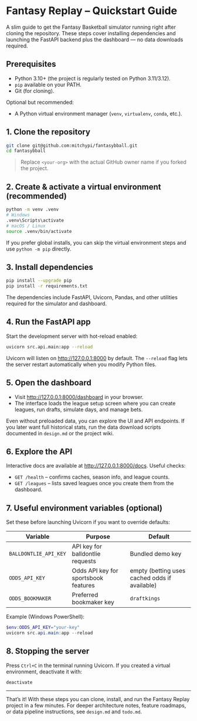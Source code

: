 # Fantasy Replay – Quickstart Guide

A slim guide to get the Fantasy Basketball simulator running right after cloning the repository. These steps cover installing dependencies and launching the FastAPI backend plus the dashboard — no data downloads required.

## Prerequisites

- Python 3.10+ (the project is regularly tested on Python 3.11/3.12).
- `pip` available on your PATH.
- Git (for cloning).

Optional but recommended:
- A Python virtual environment manager (`venv`, `virtualenv`, `conda`, etc.).

## 1. Clone the repository

```bash
git clone git@github.com:mitchypi/fantasybball.git
cd fantasybball
```

> Replace `<your-org>` with the actual GitHub owner name if you forked the project.

## 2. Create & activate a virtual environment (recommended)

```bash
python -m venv .venv
# Windows
.venv\Scripts\activate
# macOS / Linux
source .venv/bin/activate
```

If you prefer global installs, you can skip the virtual environment steps and use `python -m pip` directly.

## 3. Install dependencies

```bash
pip install --upgrade pip
pip install -r requirements.txt
```

The dependencies include FastAPI, Uvicorn, Pandas, and other utilities required for the simulator and dashboard.

## 4. Run the FastAPI app

Start the development server with hot-reload enabled:

```bash
uvicorn src.api.main:app --reload
```

Uvicorn will listen on <http://127.0.0.1:8000> by default. The `--reload` flag lets the server restart automatically when you modify Python files.

## 5. Open the dashboard

- Visit <http://127.0.0.1:8000/dashboard> in your browser.
- The interface loads the league setup screen where you can create leagues, run drafts, simulate days, and manage bets.

Even without preloaded data, you can explore the UI and API endpoints. If you later want full historical stats, run the data download scripts documented in `design.md` or the project wiki.

## 6. Explore the API

Interactive docs are available at <http://127.0.0.1:8000/docs>. Useful checks:

- `GET /health` – confirms caches, season info, and league counts.
- `GET /leagues` – lists saved leagues once you create them from the dashboard.

## 7. Useful environment variables (optional)

Set these before launching Uvicorn if you want to override defaults:

| Variable | Purpose | Default |
| --- | --- | --- |
| `BALLDONTLIE_API_KEY` | API key for balldontlie requests | Bundled demo key |
| `ODDS_API_KEY` | Odds API key for sportsbook features | empty (betting uses cached odds if available) |
| `ODDS_BOOKMAKER` | Preferred bookmaker key | `draftkings` |

Example (Windows PowerShell):

```powershell
$env:ODDS_API_KEY="your-key"
uvicorn src.api.main:app --reload
```

## 8. Stopping the server

Press `Ctrl+C` in the terminal running Uvicorn. If you created a virtual environment, deactivate it with:

```bash
deactivate
```

---

That’s it! With these steps you can clone, install, and run the Fantasy Replay project in a few minutes. For deeper architecture notes, feature roadmaps, or data pipeline instructions, see `design.md` and `todo.md`.
